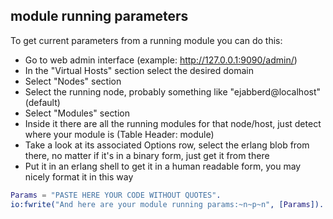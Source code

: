 ## module running parameters
To get current parameters from a running module you can do this:
- Go to web admin interface (example: http://127.0.0.1:9090/admin/)
- In the "Virtual Hosts" section select the desired domain
- Select "Nodes" section
- Select the running node, probably something like "ejabberd@localhost" (default)
- Select "Modules" section
- Inside it there are all the running modules for that node/host, just detect where your module is (Table Header: module)
- Take a look at its associated Options row, select the erlang blob from there, no matter if it's in a binary form, just get it from there
- Put it in an erlang shell to get it in a human readable form, you may nicely format it in this way
```erlang
Params = "PASTE HERE YOUR CODE WITHOUT QUOTES".
io:fwrite("And here are your module running params:~n~p~n", [Params]).
```
